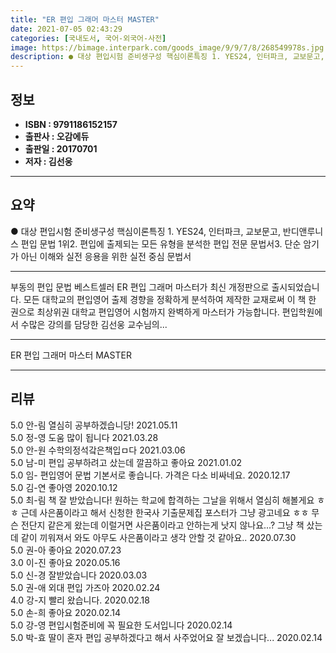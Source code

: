 ```yaml
---
title: "ER 편입 그래머 마스터 MASTER"
date: 2021-07-05 02:43:29
categories: [국내도서, 국어-외국어-사전]
image: https://bimage.interpark.com/goods_image/9/9/7/8/268549978s.jpg
description: ● 대상 편입시험 준비생구성 핵심이론특징 1. YES24, 인터파크, 교보문고, 반디앤루니스 편입 문법 1위2. 편입에 출제되는 모든 유형을 분석한 편입 전문 문법서3. 단순 암기가 아닌 이해와 실전 응용을 위한 실전 중심 문법서
---
```


## **정보**

- **ISBN : 9791186152157**
- **출판사 : 오감에듀**
- **출판일 : 20170701**
- **저자 : 김선웅**

------



## **요약**

●  대상 편입시험 준비생구성 핵심이론특징 1. YES24, 인터파크, 교보문고, 반디앤루니스 편입 문법 1위2. 편입에 출제되는 모든 유형을 분석한 편입 전문 문법서3. 단순 암기가 아닌 이해와 실전 응용을 위한 실전 중심 문법서

------

부동의 편입 문법 베스트셀러 ER 편입 그래머 마스터가 최신 개정판으로 출시되었습니다. 모든 대학교의 편입영어 출제 경향을 정확하게 분석하여 제작한 교재로써 이 책 한 권으로 최상위권 대학교 편입영어 시험까지 완벽하게 마스터가 가능합니다. 편입학원에서 수많은 강의를 담당한 김선웅 교수님의... 

------


ER 편입 그래머 마스터 MASTER 

------


## **리뷰** 

5.0 안-림 열심히 공부하겠습니당! 2021.05.11 <br/>5.0 정-영 도움 많이 됩니다 2021.03.28 <br/>5.0 안-원 수학의정석갘은책입ㅁ다 2021.03.06 <br/>5.0 남-미 편입 공부하려고 샀는데 깔끔하고 좋아요  2021.01.02 <br/>5.0 임- 편입영어 문법 기본서로 좋습니다.
가격은 다소 비싸네요. 2020.12.17 <br/>5.0 김-연 좋아영 2020.10.12 <br/>5.0 최-림 책 잘 받았습니다! 원하는 학교에 합격하는 그날을 위해서 열심히 해볼게요 ㅎㅎ 근데 사은품이라고 해서 신청한 한국사 기출문제집 포스터가 그냥 광고네요 ㅎㅎ 무슨 전단지 같은게 왔는데 이럴거면 사은품이라고 안하는게 낫지 않나요...? 그냥 책 샀는데 같이 끼워져서 와도 아무도 사은품이라고 생각 안할 것 같아요..  2020.07.30 <br/>5.0 권-아 좋아요 2020.07.23 <br/>3.0 이-진 좋아요 2020.05.16 <br/>5.0 신-경 잘받았습니다 2020.03.03 <br/>5.0 권-애 외대 편입 가즈아 2020.02.24 <br/>4.0 강-지 빨리 왔습니다. 2020.02.18 <br/>5.0 손-희 좋아요 2020.02.14 <br/>5.0 강-영 편입시험준비에 꼭 필요한 도서입니다 2020.02.14 <br/>5.0 박-효 딸이 혼자 편입 공부하겠다고 해서 사주었어요 잘 보겠습니다... 2020.02.14 <br/>